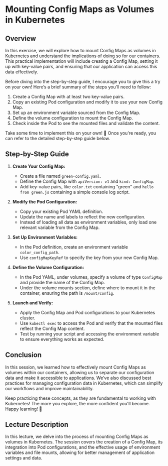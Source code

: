 # Mounting Config Maps as Volumes in Kubernetes

## Overview
In this exercise, we will explore how to mount Config Maps as volumes in Kubernetes and understand the implications of doing so for our containers. This practical implementation will include creating a Config Map, setting it up with key-value pairs, and ensuring that our application can access this data effectively.

Before diving into the step-by-step guide, I encourage you to give this a try on your own! Here’s a brief summary of the steps you'll need to follow:

1. Create a Config Map with at least two key-value pairs.
2. Copy an existing Pod configuration and modify it to use your new Config Map.
3. Set up an environment variable sourced from the Config Map.
4. Define the volume configuration to mount the Config Map.
5. Check inside the Pod to see the mounted files and validate the content.

Take some time to implement this on your own! 💪 Once you're ready, you can refer to the detailed step-by-step guide below.

## Step-by-Step Guide

1. **Create Your Config Map:**
   - Create a file named `green-config.yaml`.
   - Define the Config Map with `apiVersion: v1` and `kind: ConfigMap`.
   - Add key-value pairs, like `color.txt` containing "green" and `hello from green.js` containing a simple console log script.

2. **Modify the Pod Configuration:**
   - Copy your existing Pod YAML definition.
   - Update the name and labels to reflect the new configuration.
   - Instead of loading all data as environment variables, only load one relevant variable from the Config Map.

3. **Set Up Environment Variables:**
   - In the Pod definition, create an environment variable `color_config_path`.
   - Use `configMapKeyRef` to specify the key from your new Config Map.

4. **Define the Volume Configuration:**
   - In the Pod YAML, under volumes, specify a volume of type `ConfigMap` and provide the name of the Config Map.
   - Under the volume mounts section, define where to mount it in the container, ensuring the path is `/mount/config`.

5. **Launch and Verify:**
   - Apply the Config Map and Pod configurations to your Kubernetes cluster.
   - Use `kubectl exec` to access the Pod and verify that the mounted files reflect the Config Map content.
   - Test by running your script and accessing the environment variable to ensure everything works as expected.

## Conclusion
In this session, we learned how to effectively mount Config Maps as volumes within our containers, allowing us to separate our configuration data and make it accessible to applications. We’ve also discussed best practices for managing configuration data in Kubernetes, which can simplify our workflows and improve maintainability.

Keep practicing these concepts, as they are fundamental to working with Kubernetes! The more you explore, the more confident you'll become. Happy learning! 🚀

## Lecture Description
In this lecture, we delve into the process of mounting Config Maps as volumes in Kubernetes. The session covers the creation of a Config Map, its integration into Pod configurations, and the effective usage of environment variables and file mounts, allowing for better management of application settings and data.